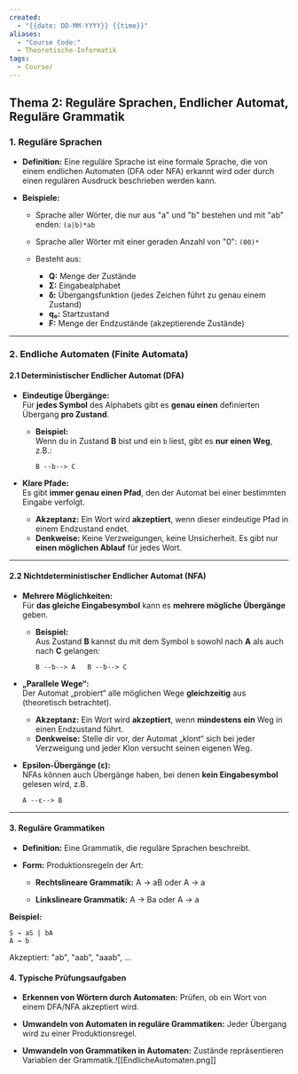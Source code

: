 ```yaml
---
created:
  - "{{date: DD-MM-YYYY}} {{time}}"
aliases:
  - "Course Code:"
  - Theoretische-Informatik
tags:
  - Course/
---
```

## **Thema 2: Reguläre Sprachen, Endlicher Automat, Reguläre Grammatik**

### **1. Reguläre Sprachen**

- **Definition:** Eine reguläre Sprache ist eine formale Sprache, die von einem endlichen Automaten (DFA oder NFA) erkannt wird oder durch einen regulären Ausdruck beschrieben werden kann.
    
- **Beispiele:**
    
    - Sprache aller Wörter, die nur aus "a" und "b" bestehen und mit "ab" enden: `(a|b)*ab`
    - Sprache aller Wörter mit einer geraden Anzahl von "0": `(00)*`
    - Besteht aus:
        
        - **Q:** Menge der Zustände
        - **Σ:** Eingabealphabet
        - **δ:** Übergangsfunktion (jedes Zeichen führt zu genau einem Zustand)
        - **q₀:** Startzustand
        - **F:** Menge der Endzustände (akzeptierende Zustände)
---
### **2. Endliche Automaten (Finite Automata)**

#### **2.1 Deterministischer Endlicher Automat (DFA)**

    
- **Eindeutige Übergänge:**  
    Für **jedes Symbol** des Alphabets gibt es **genau einen** definierten Übergang **pro Zustand**.
    
    - **Beispiel:**  
        Wenn du in Zustand **B** bist und ein `b` liest, gibt es **nur einen Weg**, z.B.:
        
        `B --b--> C`
        
- **Klare Pfade:**  
    Es gibt **immer genau einen Pfad**, den der Automat bei einer bestimmten Eingabe verfolgt.
    
    - **Akzeptanz:** Ein Wort wird **akzeptiert**, wenn dieser eindeutige Pfad in einem Endzustand endet.
    - **Denkweise:** Keine Verzweigungen, keine Unsicherheit. Es gibt nur **einen möglichen Ablauf** für jedes Wort.

--- 
#### **2.2 Nichtdeterministischer Endlicher Automat (NFA)**

- **Mehrere Möglichkeiten:**  
    Für **das gleiche Eingabesymbol** kann es **mehrere mögliche Übergänge** geben.
    
    - **Beispiel:**  
        Aus Zustand **B** kannst du mit dem Symbol `b` sowohl nach **A** als auch nach **C** gelangen:

        `B --b--> A   B --b--> C`
        
- **„Parallele Wege“:**  
    Der Automat „probiert“ alle möglichen Wege **gleichzeitig** aus (theoretisch betrachtet).
    
    - **Akzeptanz:** Ein Wort wird **akzeptiert**, wenn **mindestens ein** Weg in einen Endzustand führt.
    - **Denkweise:** Stelle dir vor, der Automat „klont“ sich bei jeder Verzweigung und jeder Klon versucht seinen eigenen Weg.
- **Epsilon-Übergänge (ε):**  
    NFAs können auch Übergänge haben, bei denen **kein Eingabesymbol** gelesen wird, z.B.

    `A --ε--> B`
    

---

#### **3. Reguläre Grammatiken**

- **Definition:** Eine Grammatik, die reguläre Sprachen beschreibt.
    
- **Form:** Produktionsregeln der Art:
    
    - **Rechtslineare Grammatik:** A → aB oder A → a
        
    - **Linkslineare Grammatik:** A → Ba oder A → a
        

**Beispiel:**

```
S → aS | bA
A → b
```

Akzeptiert: "ab", "aab", "aaab", ...

#### **4. Typische Prüfungsaufgaben**

- **Erkennen von Wörtern durch Automaten:** Prüfen, ob ein Wort von einem DFA/NFA akzeptiert wird.
    
- **Umwandeln von Automaten in reguläre Grammatiken:** Jeder Übergang wird zu einer Produktionsregel.
    
- **Umwandeln von Grammatiken in Automaten:** Zustände repräsentieren Variablen der Grammatik.![[EndlicheAutomaten.png]]